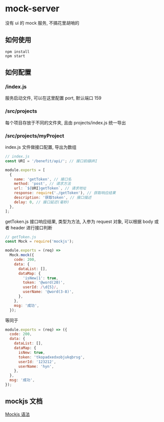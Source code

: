 # mock-server

没有 ui 的 mock 服务, 不搞花里胡哨的

## 如何使用

```
npm install
npm start
```

## 如何配置

### /index.js

服务启动文件, 可以在这里配置 port, 默认端口 159

### /src/projects

每个项目存放于不同的文件夹, 且由 projects/index.js 统一导出

### /src/projects/myProject

index.js 文件做接口配置, 导出为数组

```javascript
// index.js
const URI = '/benefit/api/'; // 接口前缀URI

module.exports = [
  {
    name: 'getToken', // 接口名
    method: 'post', // 请求方法
    url: `${URI}getToken`, // 请求地址
    response: require('./getToken'), // 获取响应结果
    description: '获取token', // 接口描述
    delay: 0, // 接口延迟(毫秒)
  },
];
```

getToken.js 接口响应结果, 类型为方法, 入参为 request 对象, 可以根据 body 或者 header 进行接口判断

```javascript
// getToken.js
const Mock = require('mockjs');

module.exports = (req) =>
  Mock.mock({
    code: 200,
    data: {
      dataList: [],
      dataMap: {
        'isNew|1': true,
        token: '@word(20)',
        userId: /\d{5}/,
        userName: '@word(3-8)',
      },
    },
    msg: '成功',
  });
```

等同于

```javascript
module.exports = (req) => ({
  code: 200,
  data: {
    dataList: [],
    dataMap: {
      isNew: true,
      token: 'tkopadxedxobjukqbrsg',
      userId: '123212',
      userName: 'hyn',
    },
  },
  msg: '成功',
});
```

## mockjs 文档

[Mockjs 语法](http://mockjs.com/examples.html)
